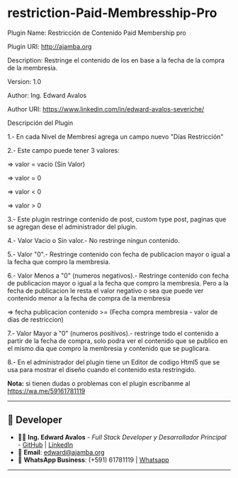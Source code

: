 # restriction-Paid-Membresship-Pro
Plugin Name: Restricción de Contenido Paid Membership pro

Plugin URI: http://ajamba.org 

Description: Restringe el contenido de los en base a la fecha de la compra de la membresia.

Version: 1.0

Author: Ing. Edward Avalos

Author URI: https://www.linkedin.com/in/edward-avalos-severiche/


Descripción del Plugin

1.- En cada Nivel de Membresi agrega un campo nuevo "Días Restricción"

2.- Este campo puede tener 3 valores:
 
=> valor = vacio (Sin Valor)

=> valor = 0

=> valor < 0

=> valor > 0

3.- Este plugin restringe contenido de post, custom type post, paginas que se agregan dese el administrador del plugin.

4.- Valor Vacio o Sin valor.- No restringe ningun contenido.

5.- Valor "0".- Restringe contenido con fecha de publicacion mayor o igual a la fecha que compro la membresia.

6.- Valor Menos a "0" (numeros negativos).- Restringe contenido con fecha de publicacion mayor o igual a la fecha que compro la membresia. Pero a la fecha de publicacion le resta el valor negativo o sea que puede ver contenido menor a la fecha de compra de la membresia 

=> fecha publicacion contenido >= (Fecha compra membresia - valor de dias de restriccion)

7.- Valor Mayor a "0" (numeros positivos).- restringe todo el contenido a partir de la fecha de compra, solo podra ver el contenido que se publico en el mismo dia que compro la membresia y contenido que se puglicara.

8.- En el administrador del plugin tiene un Editor de codigo Html5 que se usa para mostrar el diseño cuando el contenido esta restringido.

**Nota:** si tienen dudas o problemas con el plugin escribanme al https://wa.me/59161781119

---

## 🔣 Developer   

- 👨‍💻 **Ing. Edward Avalos** - *Full Stack Developer y Desarrollador Principal* - [GitHub](https://github.com/kirusiya/) | [LinkedIn](https://www.linkedin.com/in/edward-avalos-severiche/)
- 📧 **Email**: edward@ajamba.org
- 📱 **WhatsApp Business**: (+591) 61781119 | [Whatsapp](https://wa.me/59161781119)

---

